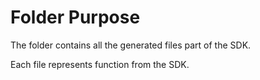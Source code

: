 # Folder Purpose

The folder contains all the generated files part of the SDK.

Each file represents function from the SDK.